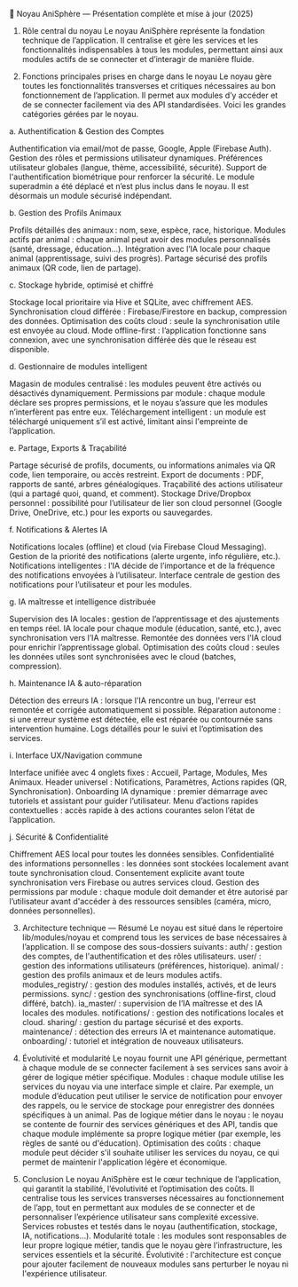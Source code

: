 🧩 Noyau AniSphère — Présentation complète et mise à jour (2025)

1. Rôle central du noyau
Le noyau AniSphère représente la fondation technique de l’application.
Il centralise et gère les services et les fonctionnalités indispensables à tous les modules, permettant ainsi aux modules actifs de se connecter et d’interagir de manière fluide.
 
2. Fonctions principales prises en charge dans le noyau
Le noyau gère toutes les fonctionnalités transverses et critiques nécessaires au bon fonctionnement de l’application. Il permet aux modules d’y accéder et de se connecter facilement via des API standardisées. Voici les grandes catégories gérées par le noyau.

a. Authentification & Gestion des Comptes

Authentification via email/mot de passe, Google, Apple (Firebase Auth).
Gestion des rôles et permissions utilisateur dynamiques.
Préférences utilisateur globales (langue, thème, accessibilité, sécurité).
Support de l'authentification biométrique pour renforcer la sécurité.
Le module superadmin a été déplacé et n’est plus inclus dans le noyau. Il est désormais un module sécurisé indépendant.

b. Gestion des Profils Animaux

Profils détaillés des animaux : nom, sexe, espèce, race, historique.
Modules actifs par animal : chaque animal peut avoir des modules personnalisés (santé, dressage, éducation…).
Intégration avec l’IA locale pour chaque animal (apprentissage, suivi des progrès).
Partage sécurisé des profils animaux (QR code, lien de partage).

c. Stockage hybride, optimisé et chiffré

Stockage local prioritaire via Hive et SQLite, avec chiffrement AES.
Synchronisation cloud différée : Firebase/Firestore en backup, compression des données.
Optimisation des coûts cloud : seule la synchronisation utile est envoyée au cloud.
Mode offline-first : l’application fonctionne sans connexion, avec une synchronisation différée dès que le réseau est disponible.

d. Gestionnaire de modules intelligent

Magasin de modules centralisé : les modules peuvent être activés ou désactivés dynamiquement.
Permissions par module : chaque module déclare ses propres permissions, et le noyau s’assure que les modules n’interfèrent pas entre eux.
Téléchargement intelligent : un module est téléchargé uniquement s’il est activé, limitant ainsi l'empreinte de l’application.

e. Partage, Exports & Traçabilité

Partage sécurisé de profils, documents, ou informations animales via QR code, lien temporaire, ou accès restreint.
Export de documents : PDF, rapports de santé, arbres généalogiques.
Traçabilité des actions utilisateur (qui a partagé quoi, quand, et comment).
Stockage Drive/Dropbox personnel : possibilité pour l’utilisateur de lier son cloud personnel (Google Drive, OneDrive, etc.) pour les exports ou sauvegardes.

f. Notifications & Alertes IA

Notifications locales (offline) et cloud (via Firebase Cloud Messaging).
Gestion de la priorité des notifications (alerte urgente, info régulière, etc.).
Notifications intelligentes : l’IA décide de l’importance et de la fréquence des notifications envoyées à l’utilisateur.
Interface centrale de gestion des notifications pour l’utilisateur et pour les modules.

g. IA maîtresse et intelligence distribuée

Supervision des IA locales : gestion de l’apprentissage et des ajustements en temps réel.
IA locale pour chaque module (éducation, santé, etc.), avec synchronisation vers l’IA maîtresse.
Remontée des données vers l’IA cloud pour enrichir l’apprentissage global.
Optimisation des coûts cloud : seules les données utiles sont synchronisées avec le cloud (batches, compression).

h. Maintenance IA & auto-réparation

Détection des erreurs IA : lorsque l'IA rencontre un bug, l'erreur est remontée et corrigée automatiquement si possible.
Réparation autonome : si une erreur système est détectée, elle est réparée ou contournée sans intervention humaine.
Logs détaillés pour le suivi et l’optimisation des services.

i. Interface UX/Navigation commune

Interface unifiée avec 4 onglets fixes : Accueil, Partage, Modules, Mes Animaux.
Header universel : Notifications, Paramètres, Actions rapides (QR, Synchronisation).
Onboarding IA dynamique : premier démarrage avec tutoriels et assistant pour guider l’utilisateur.
Menu d’actions rapides contextuelles : accès rapide à des actions courantes selon l’état de l’application.

j. Sécurité & Confidentialité

Chiffrement AES local pour toutes les données sensibles.
Confidentialité des informations personnelles : les données sont stockées localement avant toute synchronisation cloud.
Consentement explicite avant toute synchronisation vers Firebase ou autres services cloud.
Gestion des permissions par module : chaque module doit demander et être autorisé par l’utilisateur avant d'accéder à des ressources sensibles (caméra, micro, données personnelles).
 
3. Architecture technique — Résumé
Le noyau est situé dans le répertoire lib/modules/noyau et comprend tous les services de base nécessaires à l’application. Il se compose des sous-dossiers suivants :
auth/ : gestion des comptes, de l'authentification et des rôles utilisateurs.
user/ : gestion des informations utilisateurs (préférences, historique).
animal/ : gestion des profils animaux et de leurs modules actifs.
modules_registry/ : gestion des modules installés, activés, et de leurs permissions.
sync/ : gestion des synchronisations (offline-first, cloud différé, batch).
ia_master/ : supervision de l’IA maîtresse et des IA locales des modules.
notifications/ : gestion des notifications locales et cloud.
sharing/ : gestion du partage sécurisé et des exports.
maintenance/ : détection des erreurs IA et maintenance automatique.
onboarding/ : tutoriel et intégration de nouveaux utilisateurs.
 
4. Évolutivité et modularité
Le noyau fournit une API générique, permettant à chaque module de se connecter facilement à ses services sans avoir à gérer de logique métier spécifique.
Modules : chaque module utilise les services du noyau via une interface simple et claire. Par exemple, un module d’éducation peut utiliser le service de notification pour envoyer des rappels, ou le service de stockage pour enregistrer des données spécifiques à un animal.
Pas de logique métier dans le noyau : le noyau se contente de fournir des services génériques et des API, tandis que chaque module implémente sa propre logique métier (par exemple, les règles de santé ou d'éducation).
Optimisation des coûts : chaque module peut décider s'il souhaite utiliser les services du noyau, ce qui permet de maintenir l'application légère et économique.
 
5. Conclusion
Le noyau AniSphère est le cœur technique de l’application, qui garantit la stabilité, l’évolutivité et l’optimisation des coûts. Il centralise tous les services transverses nécessaires au fonctionnement de l’app, tout en permettant aux modules de se connecter et de personnaliser l’expérience utilisateur sans complexité excessive.
Services robustes et testés dans le noyau (authentification, stockage, IA, notifications…).
Modularité totale : les modules sont responsables de leur propre logique métier, tandis que le noyau gère l’infrastructure, les services essentiels et la sécurité.
Évolutivité : l'architecture est conçue pour ajouter facilement de nouveaux modules sans perturber le noyau ni l'expérience utilisateur.
 

